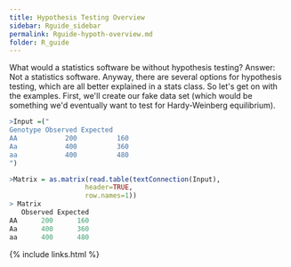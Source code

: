 ```yaml
---
title: Hypothesis Testing Overview
sidebar: Rguide_sidebar
permalink: Rguide-hypoth-overview.md
folder: R_guide
---
```


<link rel="stylesheet" href="css/theme-pink.css">

What would a statistics software be without hypothesis testing?
Answer: Not a statistics software.
Anyway, there are several options for hypothesis testing,
which are all better explained in a stats class.
So let's get on with the examples.
First, we'll create our fake data set
(which would be something we'd eventually want to test for
Hardy-Weinberg equilibrium).

```R
>Input =("
Genotype Observed Expected
AA            200          160
Aa            400          360
aa            400          480
")

>Matrix = as.matrix(read.table(textConnection(Input),
                   header=TRUE,
                   row.names=1))
> Matrix
   Observed Expected
AA      200      160
Aa      400      360
aa      400      480
```


{% include links.html %}
